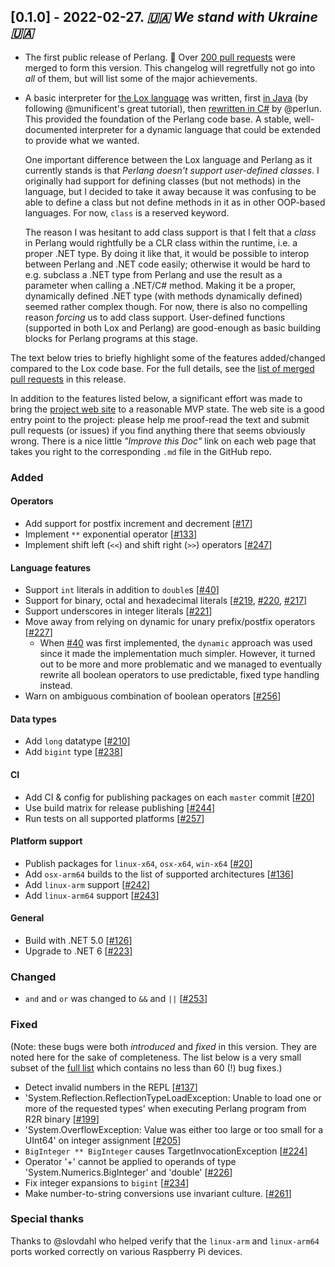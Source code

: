 ## [0.1.0] - 2022-02-27. _🇺🇦 We stand with Ukraine 🇺🇦_
- The first public release of Perlang. 🎉 Over [200 pull requests](https://github.com/perlang-org/perlang/pulls?q=is%3Apr+milestone%3A0.1.0+is%3Aclosed) were merged to form this version. This changelog will regretfully not go into _all_ of them, but will list some of the major achievements.
- A basic interpreter for [the Lox language](https://craftinginterpreters.com/the-lox-language.html) was written, first [in Java](https://github.com/perlun/jlox) (by following @munificent's great tutorial), then [rewritten in C#](https://github.com/perlun/cslox/) by @perlun. This provided the foundation of the Perlang code base. A stable, well-documented interpreter for a dynamic language that could be extended to provide what we wanted.

  One important difference between the Lox language and Perlang as it currently stands is that _Perlang doesn't support user-defined classes_. I originally had support for defining classes (but not methods) in the language, but I decided to take it away because it was confusing to be able to define a class but not define methods in it as in other OOP-based languages. For now, `class` is a reserved keyword.

  The reason I was hesitant to add class support is that I felt that a _class_ in Perlang would rightfully be a CLR class within the runtime, i.e. a proper .NET type. By doing it like that, it would be possible to interop between Perlang and .NET code easily; otherwise it would be hard to e.g. subclass a .NET type from Perlang and use the result as a parameter when calling a .NET/C# method. Making it be a proper, dynamically defined .NET type (with methods dynamically defined) seemed rather complex though. For now, there is also no compelling reason _forcing_ us to add class support. User-defined functions (supported in both Lox and Perlang) are good-enough as basic building blocks for Perlang programs at this stage.

The text below tries to briefly highlight some of the features added/changed compared to the Lox code base. For the full details, see the [list of merged pull requests](https://github.com/perlang-org/perlang/pulls?q=is%3Apr+is%3Aclosed+milestone%3A0.1.0) in this release.

In addition to the features listed below, a significant effort was made to bring the [project web site](https://perlang.org) to a reasonable MVP state. The web site is a good entry point to the project: please help me proof-read the text and submit pull requests (or issues) if you find anything there that seems obviously wrong. There is a nice little _"Improve this Doc"_ link on each web page that takes you right to the corresponding `.md` file in the GitHub repo.

### Added
#### Operators
- Add support for postfix increment and decrement [[#17][17]]
- Implement `**` exponential operator [[#133][133]]
- Implement shift left (`<<`) and shift right (`>>`) operators [[#247][247]]

#### Language features
- Support `int` literals in addition to `double`s [[#40][40]]
- Support for binary, octal and hexadecimal literals [[#219][219], [#220][220], [#217][217]]
- Support underscores in integer literals [[#221][221]]
- Move away from relying on dynamic for unary prefix/postfix operators [[#227][227]]
  - When [#40][40] was first implemented, the `dynamic` approach was used since it made the implementation much simpler. However, it turned out to be more and more problematic and we managed to eventually rewrite all boolean operators to use predictable, fixed type handling instead.
- Warn on ambiguous combination of boolean operators [[#256][256]]

#### Data types
- Add `long` datatype [[#210][210]]
- Add `bigint` type [[#238][238]]

#### CI
- Add CI & config for publishing packages on each `master` commit [[#20][20]]
- Use build matrix for release publishing [[#244][244]]
- Run tests on all supported platforms [[#257][257]]

#### Platform support
- Publish packages for `linux-x64`, `osx-x64`, `win-x64` [[#20][20]]
- Add `osx-arm64` builds to the list of supported architectures [[#136][136]]
- Add `linux-arm` support [[#242][242]]
- Add `linux-arm64` support [[#243][243]]

#### General
- Build with .NET 5.0 [[#126][126]]
- Upgrade to .NET 6 [[#223][223]]

### Changed
- `and` and `or` was changed to `&&` and `||` [[#253][253]]

### Fixed
(Note: these bugs were both _introduced_ and _fixed_ in this version. They are noted here for the sake of completeness. The list below is a very small subset of the [full list](https://github.com/perlang-org/perlang/issues?q=label%3Abug+is%3Aclosed+milestone%3A0.1.0) which contains no less than 60 (!) bug fixes.)

- Detect invalid numbers in the REPL [[#137][137]]
- 'System.Reflection.ReflectionTypeLoadException: Unable to load one or more of the requested types' when executing Perlang program from R2R binary [[#199][199]]
- 'System.OverflowException: Value was either too large or too small for a UInt64' on integer assignment [[#205][205]]
- `BigInteger ** BigInteger` causes TargetInvocationException [[#224][224]]
- Operator '+' cannot be applied to operands of type 'System.Numerics.BigInteger' and 'double' [[#226][226]]
- Fix integer expansions to `bigint` [[#234][234]]
- Make number-to-string conversions use invariant culture. [[#261][261]]

### Special thanks

Thanks to @slovdahl who helped verify that the `linux-arm` and `linux-arm64` ports worked correctly on various Raspberry Pi devices.

[17]: https://github.com/perlang-org/perlang/pull/17
[20]: https://github.com/perlang-org/perlang/pull/20
[40]: https://github.com/perlang-org/perlang/pull/40
[126]: https://github.com/perlang-org/perlang/pull/126
[133]: https://github.com/perlang-org/perlang/pull/133
[136]: https://github.com/perlang-org/perlang/pull/136
[137]: https://github.com/perlang-org/perlang/pull/137
[199]: https://github.com/perlang-org/perlang/pull/199
[205]: https://github.com/perlang-org/perlang/pull/205
[210]: https://github.com/perlang-org/perlang/pull/210
[217]: https://github.com/perlang-org/perlang/pull/217
[219]: https://github.com/perlang-org/perlang/pull/219
[220]: https://github.com/perlang-org/perlang/pull/220
[221]: https://github.com/perlang-org/perlang/pull/221
[223]: https://github.com/perlang-org/perlang/pull/223
[224]: https://github.com/perlang-org/perlang/pull/224
[226]: https://github.com/perlang-org/perlang/pull/226
[227]: https://github.com/perlang-org/perlang/pull/227
[234]: https://github.com/perlang-org/perlang/pull/234
[238]: https://github.com/perlang-org/perlang/pull/238
[242]: https://github.com/perlang-org/perlang/pull/242
[243]: https://github.com/perlang-org/perlang/pull/243
[244]: https://github.com/perlang-org/perlang/pull/244
[247]: https://github.com/perlang-org/perlang/pull/247
[253]: https://github.com/perlang-org/perlang/pull/253
[256]: https://github.com/perlang-org/perlang/pull/256
[257]: https://github.com/perlang-org/perlang/pull/257
[261]: https://github.com/perlang-org/perlang/pull/261
